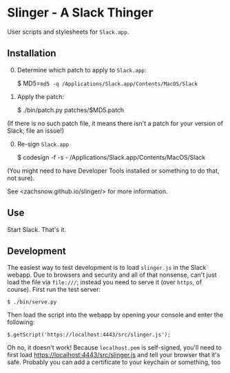 Slinger - A Slack Thinger
=========================

User scripts and stylesheets for `Slack.app`.

## Installation

0. Determine which patch to apply to `Slack.app`:

    $ MD5=`md5 -q /Applications/Slack.app/Contents/MacOS/Slack`

0. Apply the patch:

    $ ./bin/patch.py patches/$MD5.patch

  (If there is no such patch file, it means there isn't a patch for your
  version of Slack; file an issue!)

0. Re-sign `Slack.app`

    $ codesign -f -s - /Applications/Slack.app/Contents/MacOS/Slack

  (You might need to have Developer Tools installed or something to
  do that, not sure).

See <zachsnow.github.io/slinger/> for more information.

## Use

Start Slack. That's it.

## Development

The easiest way to test development is to load `slinger.js` in the Slack
webapp. Due to browsers and security and all of that nonsense, can't just
load the file via `file:///`; instead you need to serve it (over `https`, of
course).  First run the test server:

    $ ./bin/serve.py
    
Then load the script into the webapp by opening your console and enter the following:

    $.getScript('https://localhost:4443/src/slinger.js');

Oh no, it doesn't work! Because `localhost.pem` is self-signed, you'll need
to first load <https://localhost:4443/src/slinger.js> and tell your browser that it's safe.
Probably you can add a certificate to your keychain or something, too
